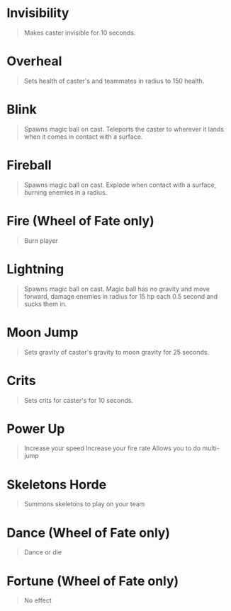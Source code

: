 # Invisibility
> Makes caster invisible for 10 seconds.

# Overheal
> Sets health of caster's and teammates in radius to 150 health.

# Blink
> Spawns magic ball on cast. Teleports the caster  to wherever it lands when it comes in contact with a surface.

# Fireball
> Spawns magic ball on cast. Explode when contact with a surface, burning enemies in a radius.

# Fire (Wheel of Fate only)
> Burn player

# Lightning
> Spawns magic ball on cast. Magic ball has no gravity and move forward, damage enemies in radius for 15 hp each 0.5 second and sucks them in.

# Moon Jump
> Sets gravity of caster's gravity to moon gravity for 25 seconds.

# Crits
> Sets crits for caster's for 10 seconds.

# Power Up
> Increase your speed
> Increase your fire rate
> Allows you to do multi-jump

# Skeletons Horde
> Summons skeletons to play on your team

# Dance (Wheel of Fate only)
> Dance or die

# Fortune (Wheel of Fate only)
> No effect
